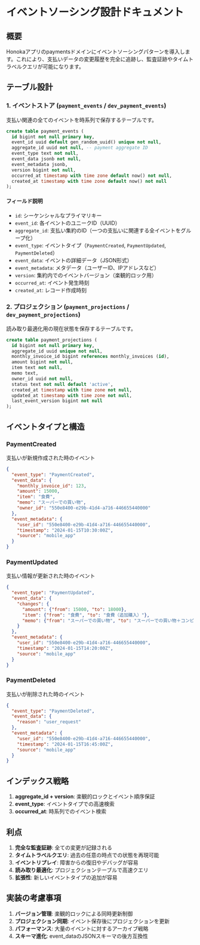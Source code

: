 # イベントソーシング設計ドキュメント

## 概要

Honokaアプリのpaymentsドメインにイベントソーシングパターンを導入します。これにより、支払いデータの変更履歴を完全に追跡し、監査証跡やタイムトラベルクエリが可能になります。

## テーブル設計

### 1. イベントストア (`payment_events` / `dev_payment_events`)

支払い関連の全てのイベントを時系列で保存するテーブルです。

```sql
create table payment_events (
  id bigint not null primary key,
  event_id uuid default gen_random_uuid() unique not null,
  aggregate_id uuid not null, -- payment aggregate ID
  event_type text not null,
  event_data jsonb not null,
  event_metadata jsonb,
  version bigint not null,
  occurred_at timestamp with time zone default now() not null,
  created_at timestamp with time zone default now() not null
);
```

#### フィールド説明

- `id`: シーケンシャルなプライマリキー
- `event_id`: 各イベントのユニークID（UUID）
- `aggregate_id`: 支払い集約のID（一つの支払いに関連する全イベントをグループ化）
- `event_type`: イベントタイプ（`PaymentCreated`, `PaymentUpdated`, `PaymentDeleted`）
- `event_data`: イベントの詳細データ（JSON形式）
- `event_metadata`: メタデータ（ユーザーID、IPアドレスなど）
- `version`: 集約内でのイベントバージョン（楽観的ロック用）
- `occurred_at`: イベント発生時刻
- `created_at`: レコード作成時刻

### 2. プロジェクション (`payment_projections` / `dev_payment_projections`)

読み取り最適化用の現在状態を保存するテーブルです。

```sql
create table payment_projections (
  id bigint not null primary key,
  aggregate_id uuid unique not null,
  monthly_invoice_id bigint references monthly_invoices (id),
  amount bigint not null,
  item text not null,
  memo text,
  owner_id uuid not null,
  status text not null default 'active',
  created_at timestamp with time zone not null,
  updated_at timestamp with time zone not null,
  last_event_version bigint not null
);
```

## イベントタイプと構造

### PaymentCreated

支払いが新規作成された時のイベント

```json
{
  "event_type": "PaymentCreated",
  "event_data": {
    "monthly_invoice_id": 123,
    "amount": 15000,
    "item": "食費",
    "memo": "スーパーでの買い物",
    "owner_id": "550e8400-e29b-41d4-a716-446655440000"
  },
  "event_metadata": {
    "user_id": "550e8400-e29b-41d4-a716-446655440000",
    "timestamp": "2024-01-15T10:30:00Z",
    "source": "mobile_app"
  }
}
```

### PaymentUpdated

支払い情報が更新された時のイベント

```json
{
  "event_type": "PaymentUpdated",
  "event_data": {
    "changes": {
      "amount": {"from": 15000, "to": 18000},
      "item": {"from": "食費", "to": "食費（追加購入）"},
      "memo": {"from": "スーパーでの買い物", "to": "スーパーでの買い物＋コンビニ"}
    }
  },
  "event_metadata": {
    "user_id": "550e8400-e29b-41d4-a716-446655440000",
    "timestamp": "2024-01-15T14:20:00Z",
    "source": "mobile_app"
  }
}
```

### PaymentDeleted

支払いが削除された時のイベント

```json
{
  "event_type": "PaymentDeleted",
  "event_data": {
    "reason": "user_request"
  },
  "event_metadata": {
    "user_id": "550e8400-e29b-41d4-a716-446655440000",
    "timestamp": "2024-01-15T16:45:00Z",
    "source": "mobile_app"
  }
}
```

## インデックス戦略

1. **aggregate_id + version**: 楽観的ロックとイベント順序保証
2. **event_type**: イベントタイプでの高速検索
3. **occurred_at**: 時系列でのイベント検索

## 利点

1. **完全な監査証跡**: 全ての変更が記録される
2. **タイムトラベルクエリ**: 過去の任意の時点での状態を再現可能
3. **イベントリプレイ**: 障害からの復旧やデバッグが容易
4. **読み取り最適化**: プロジェクションテーブルで高速クエリ
5. **拡張性**: 新しいイベントタイプの追加が容易

## 実装の考慮事項

1. **バージョン管理**: 楽観的ロックによる同時更新制御
2. **プロジェクション同期**: イベント保存後にプロジェクションを更新
3. **パフォーマンス**: 大量のイベントに対するアーカイブ戦略
4. **スキーマ進化**: event_dataのJSONスキーマの後方互換性
